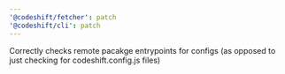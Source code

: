 ```yaml
---
'@codeshift/fetcher': patch
'@codeshift/cli': patch
---
```


Correctly checks remote pacakge entrypoints for configs (as opposed to just checking for codeshift.config.js files)
